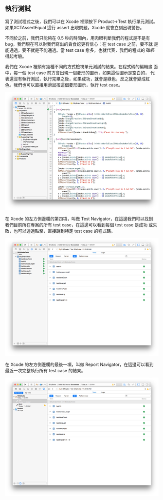 執行測試
--------

寫了測試程式之後，我們可以在 Xcode 裡頭按下 Product->Test 執行單元測試。
如果XCTAssertEqual 這行 assert 出現問題，Xcode 就會立刻出現警告。

不同於之前，我們只能夠在 0.5 秒的時間內，用肉眼判斷我們的程式是不是有
bug，我們現在可以對我們寫出的貪食蛇更有信心：在 test case 之前，要不就
是能通過，要不就是不能通過。當 test case 愈多，也就代表，我們的程式的
確經得起考驗。

我們在 Xcode 裡頭有幾種不同的方式檢視單元測試的結果。在程式碼的編輯畫
面中，每一個 test case 前方會出現一個菱形的圖示，如果這個圖示是空白的，
代表還沒有執行測試，執行完畢之後，如果成功，就會是綠色，反之就會變成紅
色。我們也可以直接用滑鼠按這個菱形圖示，執行 test case。

![Xcode 中執行單元測試](xcode1.png)

在 Xcode 的左方側邊欄的第四項，叫做 Test Navigator，在這邊我們可以找到
我們目前所在專案的所有 test case，在這邊可以看到每個 test case 是成功
或失敗，也可以透過點擊，直接跳到特定 test case 的程式碼。

![Xcode 中執行單元測試](xcode2.png)

在 Xcode 的左方側邊欄的最後一項，叫做 Report Navigator，在這邊可以看到
最近一次完整執行所有 test case 的結果。

![Xcode 中執行單元測試](xcode3.png)
